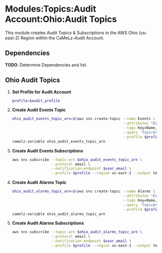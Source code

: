 # Modules:Topics:Audit Account:Ohio:Audit Topics

This module creates Audit Topics & Subscriptions in the AWS Ohio (us-east-2) Region within the
CaMeLz-Audit Account.

## Dependencies

**TODO**: Determine Dependencies and list.

## Ohio Audit Topics

1. **Set Profile for Audit Account**

    ```bash
    profile=$audit_profile
    ```

1. **Create Audit Events Topic**

    ```bash
    ohio_audit_events_topic_arn=$(aws sns create-topic --name Events \
                                                       --attributes "DisplayName=CMLA Events" \
                                                       --tags Key=Name,Value=Audit-Events-Topic Key=Company,Value=CaMeLz Key=Environment,Value=Audit \
                                                       --query 'TopicArn' \
                                                       --profile $profile --region us-east-2 --output text)
    camelz-variable ohio_audit_events_topic_arn
    ```

1. **Create Audit Events Subscriptions**

    ```bash
    aws sns subscribe --topic-arn $ohio_audit_events_topic_arn \
                      --protocol email \
                      --notification-endpoint $user_email \
                      --profile $profile --region us-east-2 --output text
    ```

1. **Create Audit Alarms Topic**

    ```bash
    ohio_audit_alarms_topic_arn=$(aws sns create-topic --name Alarms \
                                                       --attributes "DisplayName=CMLA Alarms" \
                                                       --tags Key=Name,Value=Audit-Alarms-Topic Key=Company,Value=CaMeLz Key=Environment,Value=Audit \
                                                       --query 'TopicArn' \
                                                       --profile $profile --region us-east-2 --output text)
    camelz-variable ohio_audit_alarms_topic_arn
    ```

1. **Create Audit Alarms Subscriptions**

    ```bash
    aws sns subscribe --topic-arn $ohio_audit_alarms_topic_arn \
                      --protocol email \
                      --notification-endpoint $user_email \
                      --profile $profile --region us-east-2 --output text
    ```
